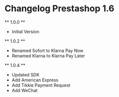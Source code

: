 # Changelog Prestashop 1.6

** 1.0.0 **

* Initial Version

** 1.0.2 **

* Renamed Sofort to Klarna Pay Now
* Renamed Klarna to Klarna Pay Later


** 1.0.4 **

* Updated SDK
* Add American Express
* Add Tikkie Payment Request
* Add WeChat